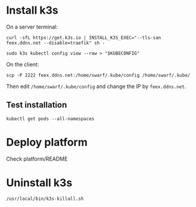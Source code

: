 # Install k3s

On a server terminal:

    curl -sfL https://get.k3s.io | INSTALL_K3S_EXEC="--tls-san feex.ddns.net --disable=traefik" sh -

    sudo k3s kubectl config view --raw > "$KUBECONFIG"


On the client:

    scp -P 2222 feex.ddns.net:/home/swarf/.kube/config /home/swarf/.kube/

Then edit `/home/swarf/.kube/config` and change the IP by `feex.ddns.net`.

## Test installation

    kubectl get pods --all-namespaces

# Deploy platform

Check platform/README

# Uninstall k3s

    /usr/local/bin/k3s-killall.sh

